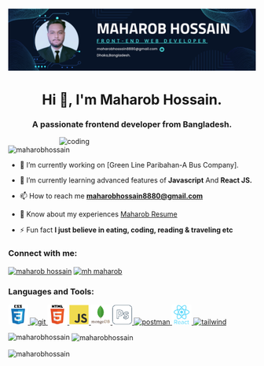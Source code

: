 ![logo](https://github.com/MaharobHossain/MaharobHossain/blob/main/maharobhossain8880%40gmail.com.png)
<h1 align="center">Hi 👋, I'm Maharob Hossain.</h1>
<h3 align="center">A passionate frontend developer from Bangladesh.</h3>

<img align="right" alt="coding" width="400" src="https://user-images.githubusercontent.com/55389276/140866485-8fb1c876-9a8f-4d6a-98dc-08c4981eaf70.gif">

<p align="left"> <img src="https://komarev.com/ghpvc/?username=maharobhossain&label=Profile%20views&color=0e75b6&style=flat" alt="maharobhossain" /> </p>

- 🔭 I’m currently working on [Green Line Paribahan-A Bus Company].

- 🌱  I’m currently learning advanced features of **Javascript** And **React JS.**

- 📫 How to reach me **maharobhossain8880@gmail.com**

- 📄 Know about my experiences [Maharob Resume]([https://drive.google.com/file/d/1Z_zx-Yvk9Cs8CiEzZmmgtNzYUFs6wruM/view?usp=sharing](https://drive.google.com/file/d/1cWoLoEZ0kqSIRT5bnxWQj91vSemmIo03/view?usp=sharing))

- ⚡ Fun fact **I just believe in eating, coding, reading & traveling etc**

<h3 align="left">Connect with me:</h3>
<p align="left">
<a href="https://linkedin.com/in/maharob hossain" target="blank"><img align="center" src="https://raw.githubusercontent.com/rahuldkjain/github-profile-readme-generator/master/src/images/icons/Social/linked-in-alt.svg" alt="maharob hossain" height="30" width="40" /></a>
<a href="https://fb.com/mh maharob" target="blank"><img align="center" src="https://raw.githubusercontent.com/rahuldkjain/github-profile-readme-generator/master/src/images/icons/Social/facebook.svg" alt="mh maharob" height="30" width="40" /></a>
</p>

<h3 align="left">Languages and Tools:</h3>
<p align="left"> <a href="https://www.w3schools.com/css/" target="_blank" rel="noreferrer"> <img src="https://raw.githubusercontent.com/devicons/devicon/master/icons/css3/css3-original-wordmark.svg" alt="css3" width="40" height="40"/> </a> <a href="https://git-scm.com/" target="_blank" rel="noreferrer"> <img src="https://www.vectorlogo.zone/logos/git-scm/git-scm-icon.svg" alt="git" width="40" height="40"/> </a> <a href="https://www.w3.org/html/" target="_blank" rel="noreferrer"> <img src="https://raw.githubusercontent.com/devicons/devicon/master/icons/html5/html5-original-wordmark.svg" alt="html5" width="40" height="40"/> </a> <a href="https://developer.mozilla.org/en-US/docs/Web/JavaScript" target="_blank" rel="noreferrer"> <img src="https://raw.githubusercontent.com/devicons/devicon/master/icons/javascript/javascript-original.svg" alt="javascript" width="40" height="40"/> </a> <a href="https://www.mongodb.com/" target="_blank" rel="noreferrer"> <img src="https://raw.githubusercontent.com/devicons/devicon/master/icons/mongodb/mongodb-original-wordmark.svg" alt="mongodb" width="40" height="40"/> </a> <a href="https://www.photoshop.com/en" target="_blank" rel="noreferrer"> <img src="https://raw.githubusercontent.com/devicons/devicon/master/icons/photoshop/photoshop-line.svg" alt="photoshop" width="40" height="40"/> </a> <a href="https://postman.com" target="_blank" rel="noreferrer"> <img src="https://www.vectorlogo.zone/logos/getpostman/getpostman-icon.svg" alt="postman" width="40" height="40"/> </a> <a href="https://reactjs.org/" target="_blank" rel="noreferrer"> <img src="https://raw.githubusercontent.com/devicons/devicon/master/icons/react/react-original-wordmark.svg" alt="react" width="40" height="40"/> </a> <a href="https://tailwindcss.com/" target="_blank" rel="noreferrer"> <img src="https://www.vectorlogo.zone/logos/tailwindcss/tailwindcss-icon.svg" alt="tailwind" width="40" height="40"/> </a> </p>

<p><img align="left" src="https://github-readme-stats.vercel.app/api/top-langs?username=maharobhossain&show_icons=true&locale=en&layout=compact" alt="maharobhossain" /></p>

<p>&nbsp;<img align="center" src="https://github-readme-stats.vercel.app/api?username=maharobhossain&show_icons=true&locale=en" alt="maharobhossain" /></p>

<p><img align="center" src="https://github-readme-streak-stats.herokuapp.com/?user=maharobhossain&" alt="maharobhossain" /></p>
